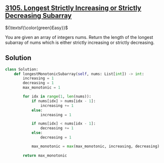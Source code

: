 ## [3105. Longest Strictly Increasing or Strictly Decreasing Subarray](https://leetcode.com/problems/longest-strictly-increasing-or-strictly-decreasing-subarray/)

${\textsf{\color{green}Easy}}$

You are given an array of integers nums. Return the length of the longest 
subarray of nums which is either strictly increasing or strictly decreasing.

## Solution
```python
class Solution:
    def longestMonotonicSubarray(self, nums: List[int]) -> int:
        increasing = 1
        decreasing = 1
        max_monotonic = 1

        for idx in range(1, len(nums)):
            if nums[idx] > nums[idx - 1]:
                increasing += 1
            else:
                increasing = 1

            if nums[idx] < nums[idx - 1]:
                decreasing += 1
            else:
                decreasing = 1

            max_monotonic = max(max_monotonic, increasing, decreasing)
        
        return max_monotonic
```
